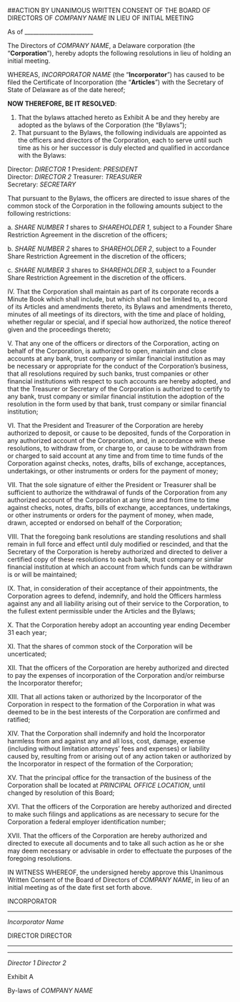 ##ACTION BY UNANIMOUS WRITTEN CONSENT OF THE BOARD OF DIRECTORS OF *COMPANY NAME* IN LIEU OF INITIAL MEETING

As of ________________________

The Directors of *COMPANY NAME*, a Delaware corporation (the “**Corporation**”), hereby adopts the following resolutions in lieu of holding an initial meeting.

WHEREAS, *INCORPORATOR NAME* (the “**Incorporator**”) has caused to be filed the Certificate of Incorporation (the “**Articles**”) with the Secretary of State of Delaware as of the date hereof;

**NOW THEREFORE, BE IT RESOLVED**:

1. That the bylaws attached hereto as Exhibit A be and they hereby are adopted as the bylaws of the Corporation (the “Bylaws”);
2. That pursuant to the Bylaws, the following individuals are appointed as the officers and directors of the Corporation, each to serve until such time as his or her successor is duly elected and qualified in accordance with the Bylaws:  
  
Director:	*DIRECTOR 1*	President:	*PRESIDENT*  
Director:	*DIRECTOR 2*	Treasurer:	*TREASURER*  
Secretary:	*SECRETARY*

That pursuant to the Bylaws, the officers are directed to issue shares of the common stock of the Corporation in the following amounts subject to the following restrictions:

a.	*SHARE NUMBER 1* shares to *SHAREHOLDER 1*, subject to a Founder Share Restriction Agreement in the discretion of the officers;

b.	*SHARE NUMBER 2* shares to *SHAREHOLDER 2*, subject to a Founder Share Restriction Agreement in the discretion of the officers;

c.	*SHARE NUMBER 3* shares to *SHAREHOLDER 3*, subject to a Founder Share Restriction Agreement in the discretion of the officers.

IV.	That the Corporation shall maintain as part of its corporate records a Minute Book which shall include, but which shall not be limited to, a record of its Articles and amendments thereto, its Bylaws and amendments thereto, minutes of all meetings of its directors, with the time and place of holding, whether regular or special, and if special how authorized, the notice thereof given and the proceedings thereto;

V.	That any one of the officers or directors of the Corporation, acting on behalf of the Corporation, is authorized to open, maintain and close accounts at any bank, trust company or similar financial institution as may be necessary or appropriate for the conduct of the Corporation’s business, that all resolutions required by such banks, trust companies or other financial institutions with respect to such accounts are hereby adopted, and that the Treasurer or Secretary of the Corporation is authorized to certify to any bank, trust company or similar financial institution the adoption of the resolution in the form used by that bank, trust company or similar financial institution;

VI.	That the President and Treasurer of the Corporation are hereby authorized to deposit, or cause to be deposited, funds of the Corporation in any authorized account of the Corporation, and, in accordance with these resolutions, to withdraw from, or charge to, or cause to be withdrawn from or charged to said account at any time and from time to time funds of the Corporation against checks, notes, drafts, bills of exchange, acceptances, undertakings, or other instruments or orders for the payment of money;

VII.	That the sole signature of either the President or Treasurer shall be sufficient to authorize the withdrawal of funds of the Corporation from any authorized account of the Corporation at any time and from time to time against checks, notes, drafts, bills of exchange, acceptances, undertakings, or other instruments or orders for the payment of money, when made, drawn, accepted or endorsed on behalf of the Corporation;

VIII.	That the foregoing bank resolutions are standing resolutions and shall remain in full force and effect until duly modified or rescinded, and that the Secretary of the Corporation is hereby authorized and directed to deliver a certified copy of these resolutions to each bank, trust company or similar financial institution at which an account from which funds can be withdrawn is or will be maintained;

IX.	That, in consideration of their acceptance of their appointments, the Corporation agrees to defend, indemnify, and hold the Officers harmless against any and all liability arising out of their service to the Corporation, to the fullest extent permissible under the Articles and the Bylaws;

X.	That the Corporation hereby adopt an accounting year ending December 31 each year;

XI.	That the shares of common stock of the Corporation will be uncerticated;

XII.	That the officers of the Corporation are hereby authorized and directed to pay the expenses of incorporation of the Corporation and/or reimburse the Incorporator therefor;

XIII.	That all actions taken or authorized by the Incorporator of the Corporation in respect to the formation of the Corporation in what was deemed to be in the best interests of the Corporation are confirmed and ratified;

XIV.	That the Corporation shall indemnify and hold the Incorporator harmless from and against any and all loss, cost, damage, expense (including without limitation attorneys’ fees and expenses) or liability caused by, resulting from or arising out of any action taken or authorized by the Incorporator in respect of the formation of the Corporation;

XV.	That the principal office for the transaction of the business of the Corporation shall be located at *PRINCIPAL OFFICE LOCATION*, until changed by resolution of this Board;

XVI.	That the officers of the Corporation are hereby authorized and directed to make such filings and applications as are necessary to secure for the Corporation a federal employer identification number;

XVII.	That the officers of the Corporation are hereby authorized and directed to execute all documents and to take all such action as he or she may deem necessary or advisable in order to effectuate the purposes of the foregoing resolutions.

IN WITNESS WHEREOF, the undersigned hereby approve this Unanimous Written Consent of the Board of Directors of *COMPANY NAME*, in lieu of an initial meeting as of the date first set forth above.

INCORPORATOR	


________________________________________	
*Incorporator Name*	
	
DIRECTOR	DIRECTOR


________________________________________	

________________________________________
*Director 1*	*Director 2*

 
Exhibit A

By-laws of *COMPANY NAME*

